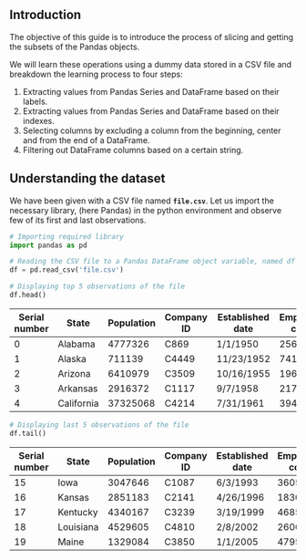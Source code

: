 ## Introduction
The objective of this guide is to introduce the process of slicing and getting the subsets of the Pandas objects.

We will learn these operations using a dummy data stored in a CSV file and breakdown the learning process to four steps:

1. Extracting values from Pandas Series and DataFrame based on their labels.
2. Extracting values from Pandas Series and DataFrame based on their indexes.
3. Selecting columns by excluding a column from the beginning, center and from the end of a DataFrame.
4. Filtering out DataFrame columns based on a certain string.

## Understanding the dataset
We have been given with a CSV file named **`file.csv`**. Let us import the necessary library, (here Pandas) in the python environment and observe few of its first and last observations.

```python
# Importing required library
import pandas as pd

# Reading the CSV file to a Pandas DataFrame object variable, named df 
df = pd.read_csv('file.csv')

# Displaying top 5 observations of the file
df.head()
```
|Serial number | State | Population | Company ID | Established date | Employees count | Growth | Current status
| ------- | ------- | ------- | ------- | ------- | ------- | ------- | ------- |
| 0 | Alabama | 4777326 | C869 | 1/1/1950 | 25651 | 1104713 | Open |
| 1 | Alaska | 711139 | C4449 | 11/23/1952 | 7419 | 2707190 | Open |
| 2 | Arizona | 6410979 | C3509 | 10/16/1955 | 19619 | 584596 | Closed |
| 3 | Arkansas | 2916372 | C1117 | 9/7/1958 | 21703 | 51009 | Open |
| 4 | California | 37325068 | C4214 | 7/31/1961 | 39427 | 3587460 | Open |

```python
# Displaying last 5 observations of the file
df.tail()
```

| Serial number | State | Population | Company ID | Established date | Employees count | Growth | Current status |
| ------- | ------- | ------- | ------- | ------- | ------- | ------- | ------- |
| 15 | Iowa   | 3047646 | C1087 | 6/3/1993  |  36053 | 2336225 | Open |
| 16 | Kansas |    2851183 | C2141  | 4/26/1996 |  18307 | 1619008 | Open   |
| 17 | Kentucky   |    4340167 | C3239 | 3/19/1999 |  46853 | 4566179 | Closed |
|  18 | Louisiana  |    4529605 | C4810 | 2/8/2002 |  26064 | 1532999 | Open   |
| 19 | Maine |    1329084 | C3850 | 1/1/2005 |  47956 | 1930855 | Closed |


